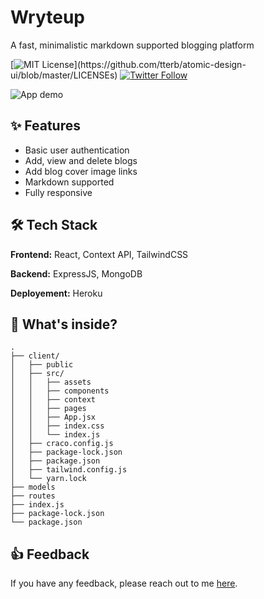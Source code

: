 # Wryteup

A fast, minimalistic markdown supported blogging platform

[![MIT License](https://img.shields.io/apm/l/atomic-design-ui.svg?)](https://github.com/tterb/atomic-design-ui/blob/master/LICENSEs) [![Twitter Follow](https://img.shields.io/twitter/follow/arghyab0?style=social)](https://twitter.com/intent/follow?screen_name=arghyab0)

![App demo](https://raw.githubusercontent.com/arghyab0/Wryteup/main/client/src/assets/demo.gif)

## ✨ Features

- Basic user authentication
- Add, view and delete blogs
- Add blog cover image links
- Markdown supported
- Fully responsive

## 🛠 Tech Stack

**Frontend:** React, Context API, TailwindCSS

**Backend:** ExpressJS, MongoDB

**Deployement:** Heroku

## 📂 What's inside?

```
.
├── client/
│   ├── public
│   ├── src/
│   │   ├── assets
│   │   ├── components
│   │   ├── context
│   │   ├── pages
│   │   ├── App.jsx
│   │   ├── index.css
│   │   └── index.js
│   ├── craco.config.js
│   ├── package-lock.json
│   ├── package.json
│   ├── tailwind.config.js
│   └── yarn.lock
├── models
├── routes
├── index.js
├── package-lock.json
└── package.json

```

## 👍 Feedback

If you have any feedback, please reach out to me [here](https://arghyabiswas.me/contact).
